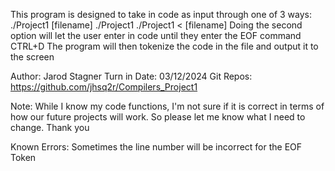 This program is designed to take in code as input through one of 3 ways:
./Project1 [filename]
./Project1
./Project1 < [filename]
Doing the second option will let the user enter in code until they enter the EOF command CTRL+D
The program will then tokenize the code in the file and output it to the screen

Author: Jarod Stagner
Turn in Date: 03/12/2024
Git Repos: https://github.com/jhsq2r/Compilers_Project1

Note: While I know my code functions, I'm not sure if it is correct in terms of how our future projects will work. So please
let me know what I need to change. Thank you

Known Errors: Sometimes the line number will be incorrect for the EOF Token
